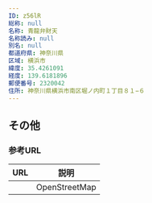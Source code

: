 ```yaml
---
ID: z56lR
総称: null
名称: 青龍弁財天
名称読み: null
別名: null
都道府県: 神奈川県
区域: 横浜市
緯度: 35.4261091
経度: 139.6181896
郵便番号: 2320042
住所: 神奈川県横浜市南区堀ノ内町１丁目８１−６
---
```


## その他

### 参考URL

| URL | 説明          |
| --- | ------------- |
|     | OpenStreetMap |
